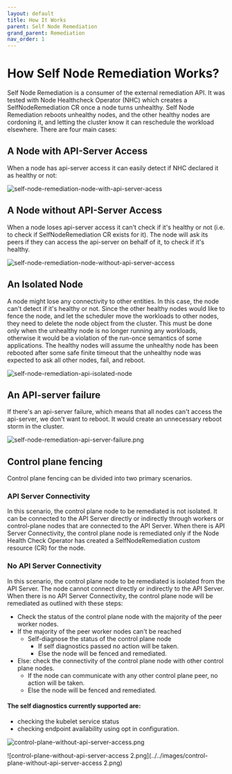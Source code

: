 ```yaml
---
layout: default
title: How It Works
parent: Self Node Remediation
grand_parent: Remediation
nav_order: 1
---
```


# How Self Node Remediation Works?

Self Node Remediation is a consumer of the external remediation API. It was tested with Node Healthcheck Operator (NHC) which creates a SelfNodeRemediation CR once a node turns unhealthy.
Self Node Remediation reboots unhealthy nodes, and the other healthy nodes are cordoning it, and letting the cluster know it can reschedule the workload elsewhere.
There are four main cases:

## A Node with API-Server Access
When a node has api-server access it can easily detect if NHC declared it as healthy or not:

![self-node-remediation-node-with-api-server-acess](../../images/self-node-remediation-with-api-server-access.png)

## A Node without API-Server Access
When a node loses api-server access it can't check if it's healthy or not (i.e. to check if SelfNodeRemediation CR exists for it).
The node will ask its peers if they can access the api-server on behalf of it, to check if it's healthy.

![self-node-remediation-node-without-api-server-access](../../images/self-node-remediation-node-without-api-server-access.png)

## An Isolated Node 
A node might lose any connectivity to other entities. In this case, the node can't detect if it's healthy or not.
Since the other healthy nodes would like to fence the node, and let the scheduler move the workloads to other nodes, they need to delete the node object from the cluster.
This must be done only when the unhealthy node is no longer running any workloads, otherwise it would be a violation of the run-once semantics of some applications.
The healthy nodes will assume the unhealthy node has been rebooted after some safe finite timeout that the unhealthy node was expected to ask all other nodes, fail, and reboot.

![self-node-remediation-api-isolated-node](../../images/self-node-remediation-api-isolated-node.png)

## An API-server failure
If there's an api-server failure, which means that all nodes can't access the api-server, we don't want to reboot.
It would create an unnecessary reboot storm in the cluster.

![self-node-remediation-api-server-failure.png](../../images/self-node-remediation-api-server-failure.png)

## Control plane fencing
Control plane fencing can be divided into two primary scenarios.

### API Server Connectivity
In this scenario, the control plane node to be remediated is not isolated. It can be connected to the API Server directly or indirectly through workers or control-plane nodes that are connected to the API Server.
When there is API Server Connectivity, the control plane node is remediated only if the Node Health Check Operator has created a SelfNodeRemediation custom resource (CR) for the node.

### No API Server Connectivity
In this scenario, the control plane node to be remediated is isolated from the API Server. The node cannot connect directly or indirectly to the API Server.
When there is no API Server Connectivity, the control plane node will be remediated as outlined with these steps:
- Check the status of the control plane node with the majority of the peer worker nodes. 
- If the majority of the peer worker nodes can't be reached 
  - Self-diagnose the status of the control plane node
    - If self diagnostics passed no action will be taken.
    - Else the node will be fenced and remediated.
- Else: check the connectivity of the control plane node with other control plane nodes. 
  - If the node can communicate with any other control plane peer, no action will be taken. 
  - Else the node will be fenced and remediated.

#### The self diagnostics currently supported are: 
- checking the kubelet service status
- checking endpoint availability using opt in configuration.

![control-plane-without-api-server-access.png](../../images/control-plane-without-api-server-access.png)

![control-plane-without-api-server-access 2.png](../../images/control-plane-without-api-server-access 2.png)
